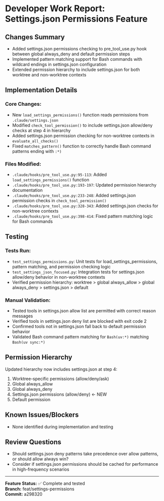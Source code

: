 # Developer Work Report: Settings.json Permissions Feature

## Changes Summary
- Added settings.json permissions checking to pre_tool_use.py hook between global always_deny and default permission steps
- Implemented pattern matching support for Bash commands with wildcard endings in settings.json configuration
- Extended permission hierarchy to include settings.json for both worktree and non-worktree contexts

## Implementation Details
### Core Changes:
- New `load_settings_permissions()` function reads permissions from `.claude/settings.json`
- Modified `check_tool_permission()` to include settings.json allow/deny checks at step 4 in hierarchy
- Added settings.json permission checking for non-worktree contexts in `evaluate_all_checks()`
- Fixed `matches_pattern()` function to correctly handle Bash command patterns ending with `:*)`

### Files Modified:
- `.claude/hooks/pre_tool_use.py:95-113`: Added `load_settings_permissions()` function
- `.claude/hooks/pre_tool_use.py:193-197`: Updated permission hierarchy documentation
- `.claude/hooks/pre_tool_use.py:233-248`: Added settings.json permission checks in `check_tool_permission()`
- `.claude/hooks/pre_tool_use.py:328-343`: Added settings.json checks for non-worktree contexts
- `.claude/hooks/pre_tool_use.py:398-414`: Fixed pattern matching logic for Bash commands

## Testing
### Tests Run:
- `test_settings_permissions.py`: Unit tests for load_settings_permissions, pattern matching, and permission checking logic
- `test_settings_json_focused.py`: Integration tests for settings.json allow/deny behavior in non-worktree contexts
- Verified permission hierarchy: worktree > global always_allow > global always_deny > settings.json > default

### Manual Validation:
- Tested tools in settings.json allow list are permitted with correct reason messages
- Verified tools in settings.json deny list are blocked with exit code 2
- Confirmed tools not in settings.json fall back to default permission behavior
- Validated Bash command pattern matching for `Bash(uv:*)` matching `Bash(uv sync:*)`

## Permission Hierarchy
Updated hierarchy now includes settings.json at step 4:
1. Worktree-specific permissions (allow/deny/ask)
2. Global always_allow
3. Global always_deny
4. Settings.json permissions (allow/deny) ← NEW
5. Default permission

## Known Issues/Blockers
- None identified during implementation and testing

## Review Questions
- Should settings.json deny patterns take precedence over allow patterns, or should allow always win?
- Consider if settings.json permissions should be cached for performance in high-frequency scenarios

---
**Feature Status:** ✅ Complete and tested  
**Branch:** feat/settings-permissions  
**Commit:** a298320